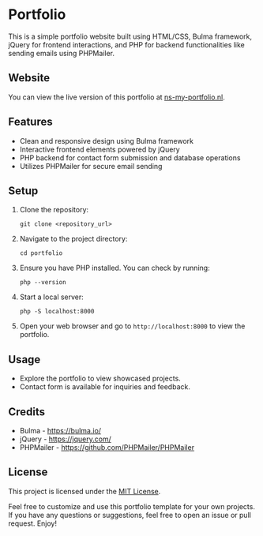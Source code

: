 # Portfolio

This is a simple portfolio website built using HTML/CSS, Bulma framework, jQuery for frontend interactions, and PHP for backend functionalities like sending emails using PHPMailer.

## Website

You can view the live version of this portfolio at [ns-my-portfolio.nl](http://ns-my-portfolio.nl).

## Features

- Clean and responsive design using Bulma framework
- Interactive frontend elements powered by jQuery
- PHP backend for contact form submission and database operations
- Utilizes PHPMailer for secure email sending

## Setup

1. Clone the repository:

   ```
   git clone <repository_url>
   ```

2. Navigate to the project directory:

   ```
   cd portfolio
   ```

3. Ensure you have PHP installed. You can check by running:

   ```
   php --version
   ```

4. Start a local server:

   ```
   php -S localhost:8000
   ```

5. Open your web browser and go to `http://localhost:8000` to view the portfolio.

## Usage

- Explore the portfolio to view showcased projects.
- Contact form is available for inquiries and feedback.

## Credits

- Bulma - https://bulma.io/
- jQuery - https://jquery.com/
- PHPMailer - https://github.com/PHPMailer/PHPMailer

## License

This project is licensed under the [MIT License](LICENSE).

Feel free to customize and use this portfolio template for your own projects. If you have any questions or suggestions, feel free to open an issue or pull request. Enjoy!
